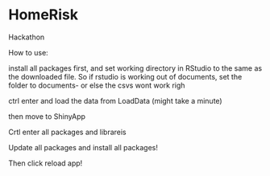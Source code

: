 # HomeRisk
Hackathon

How to use:

install all packages first, and set working directory in RStudio to the same as the downloaded file.  So if rstudio is working out of documents, set the folder to documents- or else the csvs wont work righ

ctrl enter and load the data from LoadData  (might take a minute)

then move to ShinyApp


Crtl enter all packages and librareis

Update all packages and install all packages!

Then click reload app!
